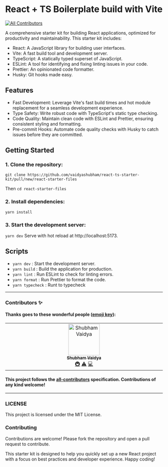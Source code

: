 # React + TS Boilerplate build with Vite

<!-- ALL-CONTRIBUTORS-BADGE:START - Do not remove or modify this section -->
[![All Contributors](https://img.shields.io/badge/all_contributors-2-orange.svg?style=flat-square)](#contributors-)
<!-- ALL-CONTRIBUTORS-BADGE:END -->

A comprehensive starter kit for building React applications, optimized for productivity and maintainability. This starter kit includes:

-   React: A JavaScript library for building user interfaces.
-   Vite: A fast build tool and development server.
-   TypeScript: A statically typed superset of JavaScript.
-   ESLint: A tool for identifying and fixing linting issues in your code.
-   Prettier: An opinionated code formatter.
-   Husky: Git hooks made easy.

## Features

-   Fast Development: Leverage Vite's fast build times and hot module replacement for a seamless development experience.
-   Type Safety: Write robust code with TypeScript's static type checking.
-   Code Quality: Maintain clean code with ESLint and Prettier, ensuring consistent styling and formatting.
-   Pre-commit Hooks: Automate code quality checks with Husky to catch issues before they are committed.

## Getting Started

### 1. Clone the repository:

`git clone https://github.com/vaidyashubham/react-ts-starter-kit/pull/new/react-starter-files`

Then `cd react-starter-files`

### 2. Install dependencies:

`yarn install`

### 3. Start the development server:

`yarn dev`
Serve with hot reload at http://localhost:5173.

## Scripts

-   `yarn dev` : Start the development server.
-   `yarn build` : Build the application for production.
-   `yarn lint` : Run ESLint to check for linting errors.
-   `yarn format` : Run Prettier to format the code.
-   `yarn typecheck` : Runt to typecheck

---

### Contributors ✨

#### Thanks goes to these wonderful people ([emoji key](https://allcontributors.org/docs/en/emoji-key)):


<table>
  <tbody>
    <tr>
      <td align="center" valign="top" width="14.28%"><a href="https://shubhamvaidya.netlify.app/"><img src="https://avatars.githubusercontent.com/u/42665352?v=4?s=100" width="100px;" alt="Shubham Vaidya"/><br /><sub><b>Shubham Vaidya</b></sub></a><br /><a href="#infra-vaidyashubham" title="Infrastructure (Hosting, Build-Tools, etc)">🚇</a> <a href="https://github.com/vaidyashubham/react-ts-starter-kit/commits?author=vaidyashubham" title="Tests">⚠️</a> <a href="https://github.com/vaidyashubham/react-ts-starter-kit/commits?author=vaidyashubham" title="Code">💻</a></td>
    </tr>
  </tbody>
</table>

#### This project follows the [all-contributors](https://github.com/all-contributors/all-contributors) specification. Contributions of any kind welcome!

---

### LICENSE

This project is licensed under the MIT License.

### Contributing

Contributions are welcome! Please fork the repository and open a pull request to contribute.

This starter kit is designed to help you quickly set up a new React project with a focus on best practices and developer experience. Happy coding!

